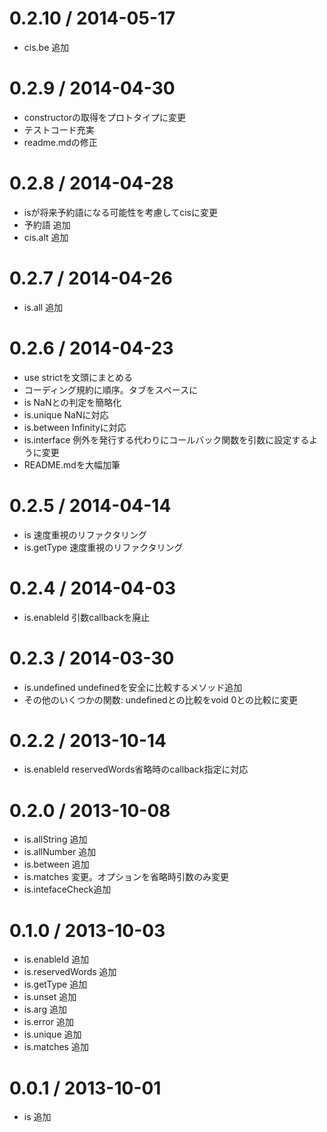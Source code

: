 0.2.10 / 2014-05-17
===================

  * cis.be 追加

0.2.9 / 2014-04-30
===================

  * constructorの取得をプロトタイプに変更
  * テストコード充実
  * readme.mdの修正

0.2.8 / 2014-04-28
===================

  * isが将来予約語になる可能性を考慮してcisに変更
  * 予約語 追加
  * cis.alt 追加

0.2.7 / 2014-04-26
===================

  * is.all 追加

0.2.6 / 2014-04-23
===================

  * use strictを文頭にまとめる
  * コーディング規約に順序。タブをスペースに
  * is NaNとの判定を簡略化
  * is.unique NaNに対応
  * is.between Infinityに対応
  * is.interface 例外を発行する代わりにコールバック関数を引数に設定するように変更
  * README.mdを大幅加筆

0.2.5 / 2014-04-14
===================

  * is 速度重視のリファクタリング
  * is.getType 速度重視のリファクタリング

0.2.4 / 2014-04-03
===================

  * is.enableId 引数callbackを廃止

0.2.3 / 2014-03-30
===================

  * is.undefined undefinedを安全に比較するメソッド追加
  * その他のいくつかの関数: undefinedとの比較をvoid 0との比較に変更

0.2.2 / 2013-10-14
===================

  * is.enableId reservedWords省略時のcallback指定に対応

0.2.0 / 2013-10-08
===================

  * is.allString 追加
  * is.allNumber 追加
  * is.between 追加
  * is.matches 変更。オプションを省略時引数のみ変更
  * is.intefaceCheck追加

0.1.0 / 2013-10-03
===================

  * is.enableId 追加
  * is.reservedWords 追加
  * is.getType 追加
  * is.unset 追加
  * is.arg 追加
  * is.error 追加
  * is.unique 追加
  * is.matches 追加

0.0.1 / 2013-10-01
===================

  * is 追加


